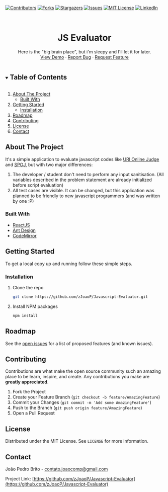 <!-- PROJECT SHIELDS -->
<!--
*** I'm using markdown "reference style" links for readability.
*** Reference links are enclosed in brackets [ ] instead of parentheses ( ).
*** See the bottom of this document for the declaration of the reference variables
*** for contributors-url, forks-url, etc. This is an optional, concise syntax you may use.
*** https://www.markdownguide.org/basic-syntax/#reference-style-links
-->
[![Contributors][contributors-shield]][contributors-url]
[![Forks][forks-shield]][forks-url]
[![Stargazers][stars-shield]][stars-url]
[![Issues][issues-shield]][issues-url]
[![MIT License][license-shield]][license-url]
[![LinkedIn][linkedin-shield]][linkedin-url]



<!-- PROJECT LOGO -->
<br />
<p align="center">
  <h1 align="center">JS Evaluator</h3>
  <p align="center">
    Here is the "big brain place", but i'm sleepy and I'll let it for later.
    <br />
    <a href="https://javascript-evaluator.netlify.app/">View Demo</a>
    ·
    <a href="https://github.com/zJoaoP/Javascript-Evaluator/issues">Report Bug</a>
    ·
    <a href="https://github.com/zJoaoP/Javascript-Evaluator/issues">Request Feature</a>
  </p>
</p>



<!-- TABLE OF CONTENTS -->
<details open="open">
  <summary><h2 style="display: inline-block">Table of Contents</h2></summary>
  <ol>
    <li>
      <a href="#about-the-project">About The Project</a>
      <ul>
        <li><a href="#built-with">Built With</a></li>
      </ul>
    </li>
    <li>
      <a href="#getting-started">Getting Started</a>
      <ul>
        <li><a href="#installation">Installation</a></li>
      </ul>
    </li>
    <li><a href="#roadmap">Roadmap</a></li>
    <li><a href="#contributing">Contributing</a></li>
    <li><a href="#license">License</a></li>
    <li><a href="#contact">Contact</a></li>
  </ol>
</details>



<!-- ABOUT THE PROJECT -->
## About The Project

It's a simple application to evaluate javascript codes like <a href="">URI Online Judge</a> and <a href="">SPOJ</a>, but with two major differences:

1. The developer / student don't need to perform any input sanitisation. (All variables described in the problem statement are already initialized before script evaluation)
2. All test cases are visible. It can be changed, but this application was planned to be friendly to new javascript programmers (and was written by one :P)

### Built With

* [ReactJS](https://reactjs.org/)
* [Ant Design](https://ant.design/)
* [CodeMirror](https://codemirror.net/)


<!-- GETTING STARTED -->
## Getting Started

To get a local copy up and running follow these simple steps.

### Installation

1. Clone the repo
   ```sh
   git clone https://github.com/zJoaoP/Javascript-Evaluator.git
   ```
2. Install NPM packages
   ```sh
   npm install
   ```

<!-- ROADMAP -->
## Roadmap

See the [open issues](https://github.com/zJoaoP/Javascript-Evaluator/issues) for a list of proposed features (and known issues).


<!-- CONTRIBUTING -->
## Contributing

Contributions are what make the open source community such an amazing place to be learn, inspire, and create. Any contributions you make are **greatly appreciated**.

1. Fork the Project
2. Create your Feature Branch (`git checkout -b feature/AmazingFeature`)
3. Commit your Changes (`git commit -m 'Add some AmazingFeature'`)
4. Push to the Branch (`git push origin feature/AmazingFeature`)
5. Open a Pull Request



<!-- LICENSE -->
## License

Distributed under the MIT License. See `LICENSE` for more information.



<!-- CONTACT -->
## Contact

João Pedro Brito - contato.joaocomp@gmail.com

Project Link: [https://github.com/zJoaoP/Javascript-Evaluator](https://github.com/zJoaoP/Javascript-Evaluator)


<!-- MARKDOWN LINKS & IMAGES -->
<!-- https://www.markdownguide.org/basic-syntax/#reference-style-links -->
[contributors-shield]: https://img.shields.io/github/contributors/zJoaoP/Javascript-Evaluator.svg?style=for-the-badge
[contributors-url]: https://github.com/zJoaoP/Javascript-Evaluator/graphs/contributors
[forks-shield]: https://img.shields.io/github/forks/zJoaoP/Javascript-Evaluator.svg?style=for-the-badge
[forks-url]: https://github.com/zJoaoP/Javascript-Evaluator/network/members
[stars-shield]: https://img.shields.io/github/stars/zJoaoP/Javascript-Evaluator.svg?style=for-the-badge
[stars-url]: https://github.com/zJoaoP/Javascript-Evaluator/stargazers
[issues-shield]: https://img.shields.io/github/issues/zJoaoP/Javascript-Evaluator.svg?style=for-the-badge
[issues-url]: https://github.com/zJoaoP/Javascript-Evaluator/issues
[license-shield]: https://img.shields.io/github/license/zJoaoP/Javascript-Evaluator.svg?style=for-the-badge
[license-url]: https://github.com/zJoaoP/Javascript-Evaluator/blob/master/LICENSE.txt
[linkedin-shield]: https://img.shields.io/badge/-LinkedIn-black.svg?style=for-the-badge&logo=linkedin&colorB=555
[linkedin-url]: https://linkedin.com/in/zJoaoP
